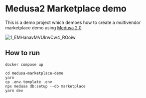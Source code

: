 # Medusa2 Marketplace demo

This is a demo project which demoes how to create a multivendor marketplace demo using [Medusa 2.0](https://medusajs.com/)

![1_EMHanavMVUIrwCw4_ROoiw](https://github.com/user-attachments/assets/c2cee973-7704-4843-8da4-8c5e877cdc8e)


## How to run 

```
docker compose up
```

```
cd medusa-marketplace-demo
yarn
cp .env.template .env
npx medusa db:setup --db marketplace
yarn dev
```

